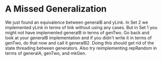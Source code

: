 # A Missed Generalization

We just found an equivalence between generalB and yLink. In Set 2 we implemented
yLink in terms of link without using any cases. But in Set 1 you might not have
implemented generalB in terms of genTwo. Go back and look at your generalB
implementation and if you didn't write it in terms of genTwo, do that now and
call it generalB2. Doing this should get rid of the state threading between
generators. Also try reimplementing repRandom in terms of generalA, genTwo, and
mkGen.

